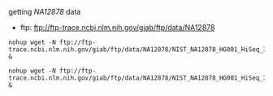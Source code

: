 
getting _NA12878_ data

- ftp: ftp://ftp-trace.ncbi.nlm.nih.gov/giab/ftp/data/NA12878

```
nohup wget -N ftp://ftp-trace.ncbi.nlm.nih.gov/giab/ftp/data/NA12878/NIST_NA12878_HG001_HiSeq_300x/RMNISTHS_30xdownsample.bam &

nohup wget -N ftp://ftp-trace.ncbi.nlm.nih.gov/giab/ftp/data/NA12878/NIST_NA12878_HG001_HiSeq_300x/NHGRI_Illumina300X_novoalign_bams/HG001.hs37d5.300x.bam &
```
